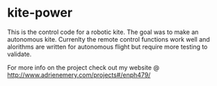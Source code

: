# kite-power

This is the control code for a robotic kite.  The goal was to make an autonomous kite.
Currenlty the remote control functions work well and alorithms are written for autonomous flight but require more testing to validate.

For more info on the project check out my website @ http://www.adrienemery.com/projects#/enph479/
